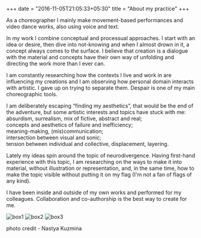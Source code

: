 +++
date = "2016-11-05T21:05:33+05:30"
title = "About my practice"
+++

As a choreographer I mainly make movement-based performances and video dance works, also using voice and text. 

In my work I combine conceptual and processual approaches. I start with an idea or desire, then dive into not-knowing and when I almost drown in it, a concept always comes to the surface. I believe that creation is a dialogue with the material and concepts have their own way of unfolding and directing the work more than I ever can.

I am constantly researching how the contexts I live and work in are influencing my creations and I am observing how personal domain interacts with artistic. I gave up on trying to separate them. 
Despair is one of my main choreographic tools. 

I am deliberately escaping “finding my aesthetics”, that would be the end of the adventure, but some artistic interests and topics have stuck with me:  
absurdism, surrealism, mix of fictive, abstract and real;  
concepts and aesthetics of failure and inefficiency;   
meaning-making, (mis)communication;   
intersection between visual and sonic;   
tension between individual and collective, displacement, layering.   

Lately my ideas spin around the topic of neurodivergence. Having first-hand experience with this topic, I am researching on the ways to make it into material, without illustration or representation, and, in the same time, how to make the topic visible without putting it on my flag (I'm not a fan of flags of any kind).

I have been inside and outside of my own works and performed for my colleagues. 
Collaboration and co-authorship is the best way to create for me.

![box1][2]
![box2][3]
![box3][4]

photo credit - Nastya Kuzmina

[2]: /img/portfolio/boxscan1.jpg
[3]: /img/portfolio/boxscan2.jpg
[4]: /img/portfolio/boxscan3.jpg
